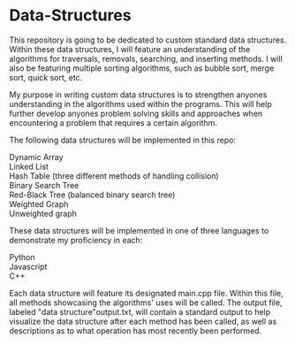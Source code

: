 # Data-Structures

This repository is going to be dedicated to custom standard data structures. Within these data structures, I will feature an understanding of the algorithms for traversals, removals, searching, and inserting methods. I will also be featuring multiple sorting algorithms, such as bubble sort, merge sort, quick sort, etc.   
  
My purpose in writing custom data structures is to strengthen anyones understanding in the algorithms used within the programs. This will help further develop anyones problem solving skills and approaches when encountering a problem that requires a certain algorithm.   
  
The following data structures will be implemented in this repo:  
  
Dynamic Array  
Linked List  
Hash Table (three different methods of handling collision)  
Binary Search Tree  
Red-Black Tree (balanced binary search tree)  
Weighted Graph  
Unweighted graph  
  
These data structures will be implemented in one of three languages to demonstrate my proficiency in each:  
  
Python  
Javascript  
C++  
  
Each data structure will feature its designated main.cpp file. Within this file, all methods showcasing the algorithms' uses will be called. The output file, labeled "data structure"output.txt, will contain a standard output to help visualize the data structure after each method has been called, as well as descriptions as to what operation has most recently been performed.  
